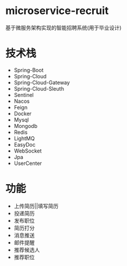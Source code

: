 # microservice-recruit
基于微服务架构实现的智能招聘系统(用于毕业设计)

# 技术栈
- Spring-Boot
- Spring-Cloud
- Spring-Cloud-Gateway
- Spring-Cloud-Sleuth
- Sentinel
- Nacos
- Feign
- Docker
- Mysql
- Mongodb
- Redis
- LightMQ
- EasyDoc
- WebSocket
- Jpa
- UserCenter

# 功能
- 上传简历||填写简历
- 投递简历
- 发布职位
- 简历打分
- 消息推送
- 邮件提醒
- 推荐候选人
- 推荐职位